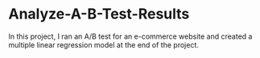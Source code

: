 # Analyze-A-B-Test-Results
In this project, I ran an A/B test for an e-commerce website and created a multiple linear regression model at the end of the project.
